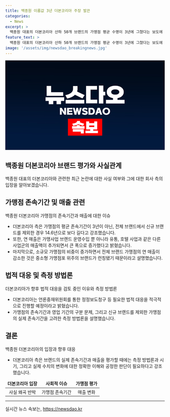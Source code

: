 ```yaml
---
title: 백종원 이름값 3년 더본코리아 주장 발끈
categories:
  - News
excerpt: >
  백종원 대표의 더본코리아 산하 50개 브랜드의 가맹점 평균 수명이 3년에 그쳤다는 보도에 대해, 백종원 측은 이를 사실 왜곡이라고 반박하며 법적 대응을 예고했다. 더본코리아 측은 가맹점의 존속기간과 영업 기간을 명확히 구분하고, 폐점 시기를 고려하지 않았다고 주장했으며, 브랜드의 존속기간은 업계 평균을 상회한다고 강조했다. 또한, 연 매출 증가 이유와 소규모 가맹점의 증가 등을 설명하며, 허위 보도에 대한 법적 대응을 예고했다.
feature_text: >
  백종원 대표의 더본코리아 산하 50개 브랜드의 가맹점 평균 수명이 3년에 그쳤다는 보도에 대해, 백종원 측은 이를 사실 왜곡이라고 반박하며 법적 대응을 예고했다. 더본코리아 측은 가맹점의 존속기간과 영업 기간을 명확히 구분하고, 폐점 시기를 고려하지 않았다고 주장했으며, 브랜드의 존속기간은 업계 평균을 상회한다고 강조했다. 또한, 연 매출 증가 이유와 소규모 가맹점의 증가 등을 설명하며, 허위 보도에 대한 법적 대응을 예고했다.
image: '/assets/img/newsdao_breakingnews.jpg'
---
```


<p><img src="/assets/img/newsdao_breakingnews.jpg" alt="pcversion 속보" /></p>

<h2>백종원 더본코리아 브랜드 평가와 사실관계</h2>

<p data-ke-size="size16">백종원 대표의 더본코리아와 관련한 최근 논란에 대한 사실 여부와 그에 대한 회사 측의 입장을 알아보겠습니다.</p>

<h2>가맹점 존속기간 및 매출 관련</h2>

<p data-ke-size="size16">백종원 더본코리아 가맹점의 존속기간과 매출에 대한 이슈</p>

<ul>
<li>더본코리아 측은 가맹점의 평균 존속기간이 3년이 아닌, 전체 브랜드에서 신규 브랜드를 제외한 경우 14.6년으로 보다 길다고 강조했습니다.</li>
<li>또한, 연 매출은 가맹사업 브랜드 운영수입 뿐 아니라 유통, 호텔 사업과 같은 다른 사업군의 매출액이 추가되면서 큰 폭으로 증가했다고 밝혔습니다.</li>
<li>마지막으로, 소규모 가맹점의 비중이 증가하면서 전체 브랜드 가맹점의 연 매출이 감소한 것은 중소형 가맹점포 위주의 브랜드가 런칭됐기 때문이라고 설명했습니다.</li>
</ul>

<h2>법적 대응 및 측정 방법론</h2>

<p data-ke-size="size16">더본코리아가 향후 법적 대응을 검토 중인 이유와 측정 방법론</p>

<ul>
<li>더본코리아는 언론중재위원회를 통한 정정보도청구 등 필요한 법적 대응을 적극적으로 진행할 예정이라고 밝혔습니다.</li>
<li>가맹점의 존속기간과 영업 기간의 구분 문제, 그리고 신규 브랜드를 제외한 가맹점의 실제 존속기간을 고려한 측정 방법론을 설명했습니다.</li>
</ul>

<h2>결론</h2>

<p data-ke-size="size16">백종원 더본코리아의 입장과 향후 대응</p>

<ul>
<li>더본코리아 측은 브랜드의 실제 존속기간과 매출을 평가할 때에는 측정 방법론과 시기, 그리고 실제 수치의 변화에 대한 정확한 이해와 공정한 판단이 필요하다고 강조했습니다.</li>
</ul>

<table>
<thead>
<tr>
<td style="text-align: center; height: 17px;"><b>더본코리아 입장</b></td>
<td style="text-align: center; height: 17px;"><b>사회적 이슈</b></td>
<td style="text-align: center; height: 17px;"><b>가맹점 평가</b></td>
</tr>
</thead>
<tbody>
<tr>
<td style="text-align: center;">사실 왜곡 반박</td>
<td style="text-align: center;">가맹점 존속기간</td>
<td style="text-align: center;">매출 변화</td>
</tr>
</tbody>
</table>

<hr>
실시간 뉴스 속보는, <a href="https://newsdao.kr" rel="dofollow">https://newsdao.kr</a>


